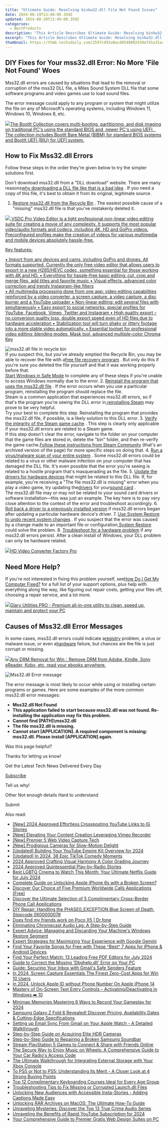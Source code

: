 ```yaml
---
title: "Ultimate Guide: Resolving binkw32.dll File Not Found Issues"
date: 2024-08-19T13:49:09.359Z
updated: 2024-08-20T13:49:09.359Z
categories:
  - BestProducts
description: "This Article Describes Ultimate Guide: Resolving binkw32.dll File Not Found Issues"
excerpt: "This Article Describes Ultimate Guide: Resolving binkw32.dll File Not Found Issues"
thumbnail: https://thmb.techidaily.com/2597cd92a0acd8548892430a7d1a31aad74db81001d653dab278938ebfa823a1.jpg
---
```


## DIY Fixes for Your mss32.dll Error: No More 'File Not Found' Woes
 Mss32.dll errors are caused by situations that lead to the removal or corruption of the mss32 DLL file, a Miles Sound System DLL file that some software programs and video games use to load sound files.  

 The error message could apply to any program or system that might utilize the file on any of Microsoft's operating systems, including Windows 11, Windows 10, Windows 8, etc.

<!-- affiliate ads begin -->
<a href="https://secure.2checkout.com/order/checkout.php?PRODS=45152810&QTY=1&AFFILIATE=108875&CART=1"> <img src="https://secure.avangate.com/images/merchant/842ca578342915ccb8ae069595ba7233/products/copy_bootit-ss1_178x139.jpg" border="0">The BootIt Collection covers multi-booting, partitioning, and disk imaging on traditional PC's using the standard BIOS and  newer PC's using UEFI.   The collection includes BootIt Bare Metal (BIBM) for standard BIOS systems and BootIt UEFI (BIU) for UEFI system. 
</a>
<!-- affiliate ads end -->
## How to Fix Mss32.dll Errors

 Follow these steps in the order they're given below to try the simpler solutions first.

 Don't download mss32.dll from a "DLL download" website. There are many reasons[why downloading a DLL file like that is a bad idea](https://www.lifewire.com/important-reasons-not-to-download-dll-files-2624455) . If you need a copy of this file, it's best to obtain it from its original, legitimate source.

1. [Restore mss32.dll from the Recycle Bin](https://www.lifewire.com/how-to-restore-deleted-files-from-the-recycle-bin-2624515) . The easiest possible cause of a "missing" mss32.dll file is that you've mistakenly deleted it.  
<!-- affiliate ads begin -->
<a href="https://secure.2checkout.com/order/checkout.php?PRODS=4693127&QTY=1&AFFILIATE=108875&CART=1"><img src="https://www.videosoftdev.com/images/video_editor/screenshots/1.jpg" border="0">
VSDC Pro Video Editor is a light professional non-linear video editing suite for creating a movie of any complexity. It supports the most popular video/audio formats and codecs, including 4K, HD and GoPro videos. Preconfigured profiles make the creation of videos for various multimedia and mobile devices absolutely hassle-free.

Key features:

•	Import from any devices and cams, including GoPro and drones. All formats supported. Сurrently the only free video editor that allows users to export in a new H265/HEVC codec, something essential for those working with 4K and HD.
•	Everything for hassle-free basic editing: cut, crop and merge files, add titles and favorite music
•	Visual effects, advanced color correction and trendy Instagram-like filters   
•	All multimedia processing done from one app: video editing capabilities reinforced by  a video converter, a screen capture, a video capture, a disc burner and a YouTube uploader
•	Non-linear editing: edit several files with simultaneously 
•	Easy export to social networks: special profiles for YouTube, Facebook, Vimeo, Twitter and Instagram
•	High quality export – no conversion quality loss, double export speed even of HD files due to hardware acceleration
•	Stabilization tool will turn shaky or jittery footage into a more stable video automatically. 
•	Essential toolset for professional video editing: blending modes, Mask tool, advanced multiple-color Chroma Key  
</a>
<!-- affiliate ads end -->
![mss32.dll file in recycle bin](https://www.lifewire.com/thmb/BFreI6joymY1ydAOY-pM5YboEAU=/1500x0/filters:no_upscale():max_bytes(150000):strip_icc():format(webp)/mss32-dll-recycle-bin-restore-dcd0746c1f1a444c8cc4ca0999ab2820.png)  
 If you suspect this, but you've already emptied the Recycle Bin, you may be able to recover the file with a[free file recovery program](https://www.lifewire.com/free-data-recovery-software-tools-2622893) . But only do this if you're sure you deleted the file yourself and that it was working properly before that.  
[Start Windows in Safe Mode](https://www.lifewire.com/how-do-i-start-windows-in-safe-mode-2624480) to complete any of these steps if you're unable to access Windows normally due to the error.
2. [Reinstall the program that uses the mss32.dll file](https://www.lifewire.com/what-is-the-proper-way-to-reinstall-a-software-program-2624478) . If the error occurs when you use a particular program, reinstalling the program should replace the file.  
 Steam is a common application that experiences mss32.dll errors, so if that's the program you're seeing the DLL error in,[reinstalling Steam](https://store.steampowered.com/about/) may prove to be very helpful.  
 Try your best to complete this step. Reinstalling the program that provides the mss32.dll file, if possible, is a likely solution to this DLL error.
3. [Verify the integrity of the Steam game cache](https://help.steampowered.com/en/faqs/view/0C48-FCBD-DA71-93EB) . This step is clearly only applicable if your mss32.dll errors are related to a Steam game.  
 If this step doesn't clear the error, navigate to the folder on your computer that the game files are stored in, delete the "bin" folder, and then re-verify the game cache.[Follow these instructions from Steam Community](https://web.archive.org/web/20170603075515/http://forums.steampowered.com/forums/showpost.php?p=33249463&postcount=8) (that's an archived version of the page) for more specific steps on doing that.
4. [Run a virus/malware scan of your entire system](https://www.lifewire.com/properly-scan-your-computer-for-viruses-and-other-malware-2624526) . Some mss32.dll errors could be related to a virus or other malware infection on your computer that has damaged the DLL file. It's even possible that the error you're seeing is related to a hostile program that's masquerading as the file.
5. [Update the drivers for hardware devices](https://www.lifewire.com/how-to-update-drivers-in-windows-2619214) that might be related to this DLL file. If, for example, you're receiving a "The file mss32.dll is missing" error when you play a video game, try updating the[drivers](https://www.lifewire.com/what-is-a-device-driver-2625796) for your[sound card](https://www.lifewire.com/what-is-a-sound-card-2618160) .  
 The mss32.dll file may or may not be related to your sound card drivers or software installation—this was just an example. The key here is to pay very close attention to the context of the error and troubleshoot accordingly.
6. [Roll back a driver to a previously installed version](https://www.lifewire.com/how-to-roll-back-a-driver-in-windows-2619217) if mss32.dll errors began after updating a particular hardware device's driver.
7. [Use System Restore to undo recent system changes](https://www.lifewire.com/how-to-use-system-restore-in-windows-2626131) . If you suspect that the error was caused by a change made to an important file or configuration,[System Restore](https://www.lifewire.com/what-is-system-restore-2626022) could solve the problem.
8. [Troubleshoot for a hardware problem](https://www.lifewire.com/fix-a-dll-issue-caused-by-a-hardware-problem-2624493) if any mss32.dll errors persist. After a clean install of Windows, your DLL problem can only be hardware related.

<!-- affiliate ads begin -->
<a href="https://secure.2checkout.com/order/checkout.php?PRODS=4537546&QTY=1&AFFILIATE=108875&CART=1"><img src="https://secure.avangate.com/images/merchant/4b0a0290ad7df100b77e86839989a75e/products/7_copy_2_2_hdpro.png" border="0">HD Video Converter Factory Pro</a>
<!-- affiliate ads end -->
## Need More Help?

 If you're not interested in fixing this problem yourself, see[How Do I Get My Computer Fixed?](https://www.lifewire.com/how-do-i-get-my-computer-fixed-2625167) for a full list of your support options, plus help with everything along the way, like figuring out repair costs, getting your files off, choosing a repair service, and a lot more.

<!-- affiliate ads begin -->
<a href="https://order.glarysoft.com/order/checkout.php?PRODS=4535075&QTY=1&AFFILIATE=108875&CART=1"><img src="https://secure.avangate.com/images/merchant/6734fa703f6633ab896eecbdfad8953a/products/GU-500_672.png" border="0">Glary Utilities PRO -  Premium all-in-one utility to clean, speed up, maintain and protect your PC</a>
<!-- affiliate ads end -->
## Causes of Mss32.dll Error Messages

 In some cases, mss32.dll errors could indicate a[registry](https://www.lifewire.com/windows-registry-2625992) problem, a virus or malware issue, or even a[hardware](https://www.lifewire.com/computer-hardware-2625895) failure, but chances are the file is just corrupt or missing.

<!-- affiliate ads begin -->
<a href="https://secure.2checkout.com/order/checkout.php?PRODS=4600113&QTY=1&AFFILIATE=108875&CART=1"><img src="https://www.epubor.com/images/drm-removal-feature2.png" border="0">Any DRM Removal for Win：Remove DRM from Adobe, Kindle, Sony eReader, Kobo, etc, read your ebooks anywhere.</a>
<!-- affiliate ads end -->
![Mss32.dll Error message](https://www.lifewire.com/thmb/OL_mbrfUYV_adlrPse0_MhgqeOI=/1500x0/filters:no_upscale():max_bytes(150000):strip_icc():format(webp)/mss32-dll-error-58bed2ee3df78c353cdaa5b4.png)

 The error message is most likely to occur while using or installing certain programs or games. Here are some examples of the more common mss32.dll error messages:

* **Mss32.dll Not Found**
* **This application failed to start because mss32.dll was not found. Re-installing the application may fix this problem.**
* **Cannot find \[PATH\]\\mss32.dll**
* **The file mss32.dll is missing.**
* **Cannot start \[APPLICATION\]. A required component is missing: mss32.dll. Please install \[APPLICATION\] again.**

Was this page helpful?

Thanks for letting us know!

 Get the Latest Tech News Delivered Every Day

[Subscribe](https://www.lifewire.com/#)

Tell us why!

 Other  Not enough details  Hard to understand

 Submit

<ins class="adsbygoogle"
     style="display:block"
     data-ad-format="autorelaxed"
     data-ad-client="ca-pub-7571918770474297"
     data-ad-slot="1223367746"></ins>



<ins class="adsbygoogle"
     style="display:block"
     data-ad-client="ca-pub-7571918770474297"
     data-ad-slot="8358498916"
     data-ad-format="auto"
     data-full-width-responsive="true"></ins>

<span class="atpl-alsoreadstyle">Also read:</span>
<div><ul>
<li><a href="https://instagram-clips.techidaily.com/new-2024-approved-effortless-crossposting-youtube-links-to-ig-stories/"><u>[New] 2024 Approved  Effortless Crossposting  YouTube Links to IG Stories</u></a></li>
<li><a href="https://vimeo-videos.techidaily.com/new-elevating-your-content-creation-leveraging-vimeo-recorder/"><u>[New] Elevating Your Content Creation  Leveraging Vimeo Recorder</u></a></li>
<li><a href="https://video-capture.techidaily.com/new-premier-5-web-video-capture-tech/"><u>[New] Premier 5 Web Video Capture Tech</u></a></li>
<li><a href="https://extra-support.techidaily.com/new-prodigious-cameras-for-slow-motion-delight/"><u>[New] Prodigious Cameras for Slow-Motion Delight</u></a></li>
<li><a href="https://facebook-video-share.techidaily.com/updated-building-your-youtube-empire-kit-overview-for-2024/"><u>[Updated] Building Your YouTube Empire  Kit Overview for 2024</u></a></li>
<li><a href="https://tiktok-video-recordings.techidaily.com/updated-in-2024-36-epic-tiktok-comedy-moments/"><u>[Updated] In 2024, 36 Epic TikTok Comedy Moments</u></a></li>
<li><a href="https://extra-tips.techidaily.com/2024-approved-crafting-visual-harmony-a-color-grading-journey/"><u>2024 Approved  Crafting Visual Harmony  A Color Grading Journey</u></a></li>
<li><a href="https://extra-support.techidaily.com/2024-approved-quintessential-play-by-radio-stories/"><u>2024 Approved  Quintessential Play-by-Radio Stories</u></a></li>
<li><a href="https://tech-recovery.techidaily.com/best-lgbtq-cinema-to-watch-this-month-your-ultimate-netflix-guide-for-july-2024/"><u>Best LGBTQ Cinema to Watch This Month: Your Ultimate Netflix Guide for July 2024</u></a></li>
<li><a href="https://ios-unlock.techidaily.com/complete-guide-on-unlocking-apple-iphone-6s-with-a-broken-screen-by-drfone-ios/"><u>Complete Guide on Unlocking Apple iPhone 6s with a Broken Screen?</u></a></li>
<li><a href="https://tech-recovery.techidaily.com/discover-our-choice-of-five-premium-worldwide-calls-applications-free/"><u>Discover Our Choice of Five Premium Worldwide Calls Applications (Free)</u></a></li>
<li><a href="https://tech-recovery.techidaily.com/discover-the-ultimate-selection-of-5-complimentary-cross-border-phone-call-applications/"><u>Discover the Ultimate Selection of 5 Complimentary Cross-Border Phone Call Applications</u></a></li>
<li><a href="https://tech-recovery.techidaily.com/diy-repair-handling-the-phase0exception-blue-screen-of-death-stopcode-0x0000007/"><u>DIY Repair: Handling the PHASE0_EXCEPTION Blue Screen of Death, Stopcode 0X0000007#</u></a></li>
<li><a href="https://location-social.techidaily.com/does-find-my-friends-work-on-poco-x5-drfone-by-drfone-virtual-android/"><u>Does find my friends work on Poco X5 | Dr.fone</u></a></li>
<li><a href="https://tech-recovery.techidaily.com/eliminating-chromecast-audio-lag-a-step-by-step-guide/"><u>Eliminating Chromecast Audio Lag: A Step-by-Step Guide</u></a></li>
<li><a href="https://tech-recovery.techidaily.com/expert-advice-managing-and-discarding-your-machines-windows-restore-segment/"><u>Expert Advice: Managing and Discarding Your Machine's Windows Restore Segment</u></a></li>
<li><a href="https://tech-recovery.techidaily.com/expert-strategies-for-maximizing-your-experience-with-google-gemini/"><u>Expert Strategies for Maximizing Your Experience with Google Gemini</u></a></li>
<li><a href="https://tech-recovery.techidaily.com/find-your-favorite-songs-for-free-with-these-best-7-apps-for-iphone-and-android-devices/"><u>Find Your Favorite Songs for Free with These ^Best^ 7 Apps for iPhone & Android Devices</u></a></li>
<li><a href="https://tech-recovery.techidaily.com/find-your-perfect-match-13-leading-free-pdf-editors-for-july-2024/"><u>Find Your Perfect Match: 13 Leading Free PDF Editors for July 2024</u></a></li>
<li><a href="https://tech-recovery.techidaily.com/guide-to-correct-the-missing-dbghelpdll-error-on-your-pc/"><u>Guide to Correct the Missing 'Dbghelp.dll' Error on Your PC</u></a></li>
<li><a href="https://tech-recovery.techidaily.com/guide-securing-your-inbox-with-gmails-safe-senders-feature/"><u>Guide: Securing Your Inbox with Gmail's Safe Senders Feature</u></a></li>
<li><a href="https://extra-guidance.techidaily.com/in-2024-screen-capture-essentials-the-finest-zero-cost-apps-for-win-10-users/"><u>In 2024, Screen Capture Essentials  The Finest Zero-Cost Apps for Win 10 Users</u></a></li>
<li><a href="https://apple-account.techidaily.com/in-2024-unlock-apple-id-without-phone-number-on-apple-iphone-14-by-drfone-ios/"><u>In 2024, Unlock Apple ID without Phone Number On Apple iPhone 14</u></a></li>
<li><a href="https://tech-recovery.techidaily.com/mastery-of-on-screen-text-entry-controls-activatingdeactivating-in-windows-10/"><u>Mastery of On-Screen Text Entry Controls – Activating/Deactivating in Windows ➡️ 10</u></a></li>
<li><a href="https://video-capture.techidaily.com/minimap-memories-mastering-6-ways-to-record-your-gameplay-for-2024/"><u>Minimap Memories  Mastering 6 Ways to Record Your Gameplay for 2024</u></a></li>
<li><a href="https://tech-recovery.techidaily.com/samsung-galaxy-z-fold-6-revealed-discover-pricing-availability-dates-and-cutting-edge-specifications/"><u>Samsung Galaxy Z Fold 6 Revealed! Discover Pricing, Availability Dates & Cutting-Edge Specifications</u></a></li>
<li><a href="https://tech-recovery.techidaily.com/setting-up-email-sync-from-gmail-on-your-apple-watch-a-detailed-walkthrough/"><u>Setting up Email Sync From Gmail on Your Apple Watch - A Detailed Walkthrough</u></a></li>
<li><a href="https://extra-lessons.techidaily.com/step-by-step-guide-on-acquiring-elite-hdr-cameras/"><u>Step-by-Step Guide on Acquiring Elite HDR Cameras</u></a></li>
<li><a href="https://tech-recovery.techidaily.com/step-by-step-guide-to-repairing-a-broken-samsung-soundbar/"><u>Step-by-Step Guide to Repairing a Broken Samsung Soundbar</u></a></li>
<li><a href="https://tech-recovery.techidaily.com/stream-playstation-5-games-to-connect-and-share-with-friends-online/"><u>Stream PlayStation 5 Games to Connect & Share with Friends Online</u></a></li>
<li><a href="https://tech-recovery.techidaily.com/the-secure-way-to-enjoy-music-on-wheels-a-comprehensive-guide-to-your-car-radios-access-code/"><u>The Secure Way to Enjoy Music on Wheels: A Comprehensive Guide to Your Car Radio's Access Code</u></a></li>
<li><a href="https://tech-recovery.techidaily.com/the-ultimate-walkthrough-for-integrating-external-storage-with-your-xbox-console/"><u>The Ultimate Walkthrough for Integrating External Storage with Your Xbox Console</u></a></li>
<li><a href="https://tech-recovery.techidaily.com/to-ps5-or-not-to-ps5-understanding-its-merit-a-closer-look-at-4-strong-buying-points/"><u>To PS5 or Not to PS5: Understanding Its Merit - A Closer Look at 4 Strong Buying Points</u></a></li>
<li><a href="https://tech-recovery.techidaily.com/top-12-complimentary-keyboarding-courses-ideal-for-every-age-group/"><u>Top 12 Complimentary Keyboarding Courses Ideal for Every Age Group</u></a></li>
<li><a href="https://tech-recovery.techidaily.com/troubleshooting-tips-to-fix-missing-or-corrupted-launchdll-files/"><u>Troubleshooting Tips to Fix Missing or Corrupted Launch.dll Files</u></a></li>
<li><a href="https://tech-recovery.techidaily.com/unlocking-new-audiences-with-accessible-insta-stories-adding-captions-made-easy/"><u>Unlocking New Audiences with Accessible Insta-Stories - Adding Captions Made Easy</u></a></li>
<li><a href="https://tech-recovery.techidaily.com/unlocking-rar-archives-on-macos-the-ultimate-how-to-guide/"><u>Unlocking RAR Archives on MacOS: The Ultimate How-To Guide</u></a></li>
<li><a href="https://tech-recovery.techidaily.com/unraveling-mysteries-discover-the-top-13-true-crime-audio-series/"><u>Unraveling Mysteries: Discover the Top 13 True Crime Audio Series</u></a></li>
<li><a href="https://youtube-webster.techidaily.com/eling-the-benefits-of-rapid-youtube-subscription-for-2024/"><u>Unraveling the Benefits of Rapid YouTube Subscription for 2024</u></a></li>
<li><a href="https://tech-recovery.techidaily.com/your-comprehensive-guide-to-premier-gratis-web-design-suites-on-pc/"><u>Your Comprehensive Guide to Premier Gratis Web Design Suites on PC</u></a></li>
</ul></div>
